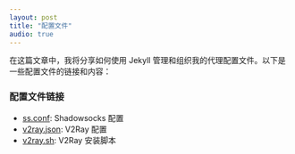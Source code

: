 ```yaml
---
layout: post
title: "配置文件"
audio: true
---
```


在这篇文章中，我将分享如何使用 Jekyll 管理和组织我的代理配置文件。以下是一些配置文件的链接和内容：

### 配置文件链接

- [ss.conf](assets/confs/ss.conf): Shadowsocks 配置
- [v2ray.json](assets/confs/v2ray.json): V2Ray 配置
- [v2ray.sh](assets/confs/v2ray.sh): V2Ray 安装脚本
